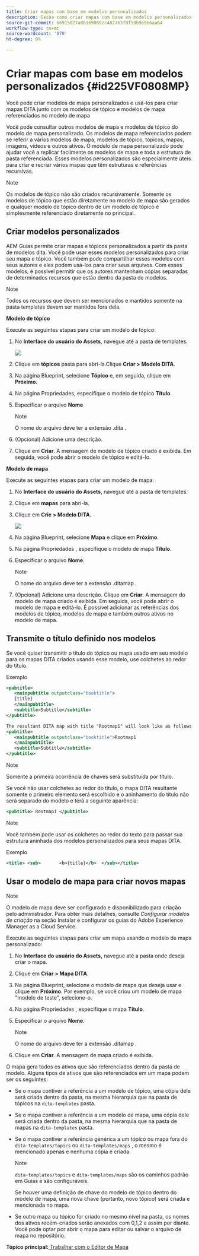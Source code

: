 ```yaml
---
title: Criar mapas com base em modelos personalizados
description: Saiba como criar mapas com base em modelos personalizados
source-git-commit: 66915827a0b169069cc482763f0f50b9e9b6aa64
workflow-type: tm+mt
source-wordcount: '870'
ht-degree: 0%

---
```



# Criar mapas com base em modelos personalizados {#id225VF0808MP}

Você pode criar modelos de mapa personalizados e usá-los para criar mapas DITA junto com os modelos de tópico e modelos de mapa referenciados no modelo de mapa

Você pode consultar outros modelos de mapa e modelos de tópico do modelo de mapa personalizado. Os modelos de mapa referenciados podem se referir a vários modelos de mapa, modelos de tópico, tópicos, mapas, imagens, vídeos e outros ativos. O modelo de mapa personalizado pode ajudar você a replicar facilmente os modelos de mapa e toda a estrutura de pasta referenciada. Esses modelos personalizados são especialmente úteis para criar e recriar vários mapas que têm estruturas e referências recursivas.

>[!NOTE]
>
> Os modelos de tópico não são criados recursivamente. Somente os modelos de tópico que estão diretamente no modelo de mapa são gerados e qualquer modelo de tópico dentro de um modelo de tópico é simplesmente referenciado diretamente no principal.

## Criar modelos personalizados

AEM Guias permite criar mapas e tópicos personalizados a partir da pasta de modelos dita. Você pode usar esses modelos personalizados para criar seu mapa e tópico. Você também pode compartilhar esses modelos com seus autores e eles podem usá-los para criar seus arquivos. Com esses modelos, é possível permitir que os autores mantenham cópias separadas de determinados recursos que estão dentro da pasta de modelos.

>[!NOTE]
>
> Todos os recursos que devem ser mencionados e mantidos somente na pasta templates devem ser mantidos fora dela.

**Modelo de tópico**

Execute as seguintes etapas para criar um modelo de tópico:

1. No **Interface do usuário do Assets**, navegue até a pasta de templates.

   ![](images/dita-templates.png)

1. Clique em **tópicos** pasta para abri-la.Clique **Criar \> Modelo DITA**.
1. Na página Blueprint, selecione **Tópico** e, em seguida, clique em **Próximo.**
1. Na página Propriedades, especifique o modelo de tópico **Título**.
1. Especificar o arquivo **Nome**

   >[!NOTE]
   >
   > O nome do arquivo deve ter a extensão .dita .

1. \(Opcional\) Adicione uma descrição.
1. Clique em **Criar**. A mensagem de modelo de tópico criado é exibida. Em seguida, você pode abrir o modelo de tópico e editá-lo.

**Modelo de mapa**

Execute as seguintes etapas para criar um modelo de mapa:

1. No **Interface do usuário do Assets**, navegue até a pasta de templates.
1. Clique em **mapas** para abri-la.
1. Clique em **Crie \> Modelo DITA.**

   ![](images/create-dita-template.png)

1. Na página Blueprint, selecione **Mapa** e clique em **Próximo**.
1. Na página Propriedades , especifique o modelo de mapa **Título**.
1. Especificar o arquivo **Nome**.

   >[!NOTE]
   >
   > O nome do arquivo deve ter a extensão .ditamap .

1. (Opcional\) Adicione uma descrição. Clique em **Criar**. A mensagem do modelo de mapa criado é exibida. Em seguida, você pode abrir o modelo de mapa e editá-lo. É possível adicionar as referências dos modelos de tópico, modelos de mapa e também outros ativos no modelo de mapa.

## Transmite o título definido nos modelos

Se você quiser transmitir o título do tópico ou mapa usado em seu modelo para os mapas DITA criados usando esse modelo, use colchetes ao redor do título.

Exemplo

```XML
<pubtitle>
   <mainpubtitle outputclass="booktitle">
   {title}
   </mainpubtitle>
   <subtitle>Subtitle</subtitle>
</pubtitle>

The resultant DITA map with title "Rootmap1" will look like as follows:
<pubtitle>
   <mainpubtitle outputclass="booktitle">Rootmap1
   </mainpubtitle>
   <subtitle>Subtitle</subtitle>
</pubtitle>
```

>[!NOTE]
> Somente a primeira ocorrência de chaves será substituída por título.

Se você não usar colchetes ao redor do título, o mapa DITA resultante somente o primeiro elemento será escolhido e o aninhamento do título não será separado do modelo e terá a seguinte aparência:

```XML
<pubtitle> Rootmap1 </pubtitle>
```

>[!NOTE]
> Você também pode usar os colchetes ao redor do texto para passar sua estrutura aninhada dos modelos personalizados para seus mapas DITA.

Exemplo

```XML
<title>	<sub>		<b>{title}</b>	</sub></title>
```

## Usar o modelo de mapa para criar novos mapas

>[!NOTE]
>
> O modelo de mapa deve ser configurado e disponibilizado para criação pelo administrador. Para obter mais detalhes, consulte *Configurar modelos de criação* na seção Instalar e configurar os guias do Adobe Experience Manager as a Cloud Service.

Execute as seguintes etapas para criar um mapa usando o modelo de mapa personalizado:

1. No **Interface do usuário do Assets,** navegue até a pasta onde deseja criar o mapa.
1. Clique em **Criar \> Mapa DITA**.
1. Na página Blueprint, selecione o modelo de mapa que deseja usar e clique em **Próximo**. Por exemplo, se você criou um modelo de mapa &quot;modelo de teste&quot;, selecione-o.
1. Na página Propriedades , especifique o mapa **Título**.
1. Especificar o arquivo **Nome**.

   >[!NOTE]
   >
   > O nome do arquivo deve ter a extensão .ditamap .

1. Clique em **Criar**. A mensagem de mapa criado é exibida.


O mapa gera todos os ativos que são referenciados dentro da pasta de modelo. Alguns tipos de ativos que são referenciados em um mapa podem ser os seguintes:

- Se o mapa contiver a referência a um modelo de tópico, uma cópia dele será criada dentro da pasta, na mesma hierarquia que na pasta de tópicos na `dita-templates` pasta.
- Se o mapa contiver a referência a um modelo de mapa, uma cópia dele será criada dentro da pasta, na mesma hierarquia que na pasta de mapas na `dita-templates` pasta.
- Se o mapa contiver a referência genérica a um tópico ou mapa fora do `dita-templates/topics` ou `dita-templates/maps` , o mesmo é mencionado apenas e nenhuma cópia é criada.

   >[!NOTE]
   >
   > `dita-templates/topics` e `dita-templates/maps` são os caminhos padrão em Guias e são configuráveis.


   Se houver uma definição de chave do modelo de tópico dentro do modelo de mapa, uma nova chave \(portanto, novo tópico\) será criada e mencionada no mapa.

- Se outro mapa ou tópico for criado no mesmo nível na pasta, os nomes dos ativos recém-criados serão anexados com 0,1,2 e assim por diante. Você pode optar por abrir o mapa para editar ou salvar o arquivo de mapa no repositório.

**Tópico principal:**[ Trabalhar com o Editor de Mapa](map-editor.md)

